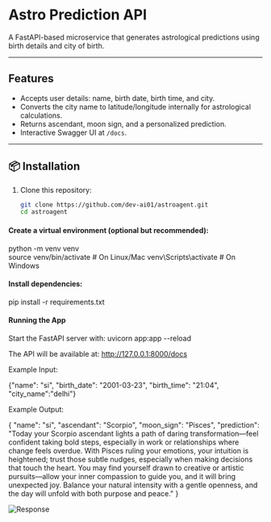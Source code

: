 # Astro Prediction API

A FastAPI-based microservice that generates astrological predictions using birth details and city of birth.

---

## Features
- Accepts user details: name, birth date, birth time, and city.
- Converts the city name to latitude/longitude internally for astrological calculations.
- Returns ascendant, moon sign, and a personalized prediction.
- Interactive Swagger UI at `/docs`.

---


## 📦 Installation

1. Clone this repository:
   ```bash
   git clone https://github.com/dev-ai01/astroagent.git
   cd astroagent
   
#### Create a virtual environment (optional but recommended):

python -m venv venv                                                     
source venv/bin/activate   # On Linux/Mac
venv\Scripts\activate      # On Windows

#### Install dependencies:

pip install -r requirements.txt

#### Running the App

Start the FastAPI server with: 
uvicorn app:app --reload

The API will be available at: http://127.0.0.1:8000/docs

Example Input: 

{"name": "si",
   "birth_date": "2001-03-23",
   "birth_time": "21:04",
   "city_name":"delhi"}

Example Output:
	
{
  "name": "si",
  "ascendant": "Scorpio",
  "moon_sign": "Pisces",
  "prediction": "Today your Scorpio ascendant lights a path of daring transformation—feel confident taking bold steps, especially in work or relationships where change feels overdue. With Pisces ruling your emotions, your intuition is heightened; trust those subtle nudges, especially when making decisions that touch the heart. You may find yourself drawn to creative or artistic pursuits—allow your inner compassion to guide you, and it will bring unexpected joy. Balance your natural intensity with a gentle openness, and the day will unfold with both purpose and peace."
}

![Response](image.png)

